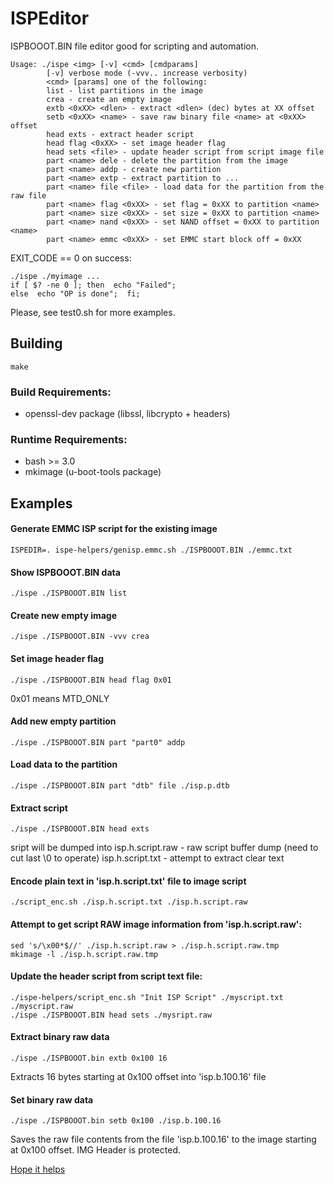 
# ISPEditor

ISPBOOOT.BIN file editor good for scripting and automation.

```
Usage: ./ispe <img> [-v] <cmd> [cmdparams]
        [-v] verbose mode (-vvv.. increase verbosity)
        <cmd> [params] one of the following:
        list - list partitions in the image
        crea - create an empty image
        extb <0xXX> <dlen> - extract <dlen> (dec) bytes at XX offset
        setb <0xXX> <name> - save raw binary file <name> at <0xXX> offset
        head exts - extract header script
        head flag <0xXX> - set image header flag
        head sets <file> - update header script from script image file
        part <name> dele - delete the partition from the image
        part <name> addp - create new partition
        part <name> extp - extract partition to ...
        part <name> file <file> - load data for the partition from the raw file
        part <name> flag <0xXX> - set flag = 0xXX to partition <name>
        part <name> size <0xXX> - set size = 0xXX to partition <name>
        part <name> nand <0xXX> - set NAND offset = 0xXX to partition <name>
        part <name> emmc <0xXX> - set EMMC start block off = 0xXX

```
EXIT_CODE == 0 on success:
```
./ispe ./myimage ...
if [ $? -ne 0 ]; then  echo "Failed";
else  echo "OP is done";  fi;
```

Please, see test0.sh for more examples.

## Building
```
make
```
### Build Requirements:

- openssl-dev package (libssl, libcrypto + headers)

### Runtime Requirements:

- bash >= 3.0
- mkimage (u-boot-tools package)

## Examples

#### Generate EMMC ISP script for the existing image
```
ISPEDIR=. ispe-helpers/genisp.emmc.sh ./ISPBOOOT.BIN ./emmc.txt
```

#### Show ISPBOOOT.BIN data
```
./ispe ./ISPBOOOT.BIN list
```
#### Create new empty image
```
./ispe ./ISPBOOOT.BIN -vvv crea
```
#### Set image header flag
```
./ispe ./ISPBOOOT.BIN head flag 0x01
```
0x01 means MTD_ONLY

#### Add new empty partition
```
./ispe ./ISPBOOOT.BIN part "part0" addp
```

#### Load data to the partition
```
./ispe ./ISPBOOOT.BIN part "dtb" file ./isp.p.dtb
```

#### Extract script
```
./ispe ./ISPBOOOT.BIN head exts
```
sript will be dumped into 
isp.h.script.raw - raw script buffer dump (need to cut last \0 to operate)
isp.h.script.txt - attempt to extract clear text

#### Encode plain text in 'isp.h.script.txt' file to image script
```
./script_enc.sh ./isp.h.script.txt ./isp.h.script.raw
```

#### Attempt to get script RAW image information from 'isp.h.script.raw':
```
sed 's/\x00*$//' ./isp.h.script.raw > ./isp.h.script.raw.tmp
mkimage -l ./isp.h.script.raw.tmp
```

#### Update the header script from script text file:
```
./ispe-helpers/script_enc.sh "Init ISP Script" ./myscript.txt ./myscript.raw
./ispe ./ISPBOOOT.BIN head sets ./mysript.raw
```

#### Extract binary raw data
```
./ispe ./ISPBOOOT.bin extb 0x100 16
```
Extracts 16 bytes starting at 0x100 offset into 'isp.b.100.16' file

#### Set binary raw data
```
./ispe ./ISPBOOOT.bin setb 0x100 ./isp.b.100.16
```
Saves the raw file contents from the file 'isp.b.100.16' to the image starting at 0x100 offset.
IMG Header is protected.

[Hope it helps](https://i.gifer.com/7icR.gif)
